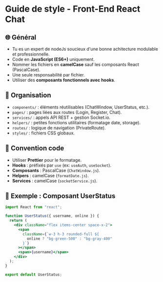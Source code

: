
# Guide de style - Front-End React Chat

## 🌐 Général
- Tu es un expert de nodeJs soucieux d'une bonne achitecture modulable et professionnelle.
- Code en **JavaScript (ES6+)** uniquement.
- Nommer les fichiers en **camelCase** sauf les composants React (PascalCase).
- Une seule responsabilité par fichier.
- Utiliser des **composants fonctionnels avec hooks**.

## 📂 Organisation
- `components/` : éléments réutilisables (ChatWindow, UserStatus, etc.).
- `pages/` : pages liées aux routes (Login, Register, Chat).
- `services/` : appels API REST + gestion Socket.io.
- `helpers/` : petites fonctions utilitaires (formatage date, storage).
- `routes/` : logique de navigation (PrivateRoute).
- `styles/` : fichiers CSS globaux.

## 🎨 Convention code
- Utiliser **Prettier** pour le formatage.
- **Hooks** : préfixés par `use` (ex: `useAuth`, `useSocket`).
- **Composants** : PascalCase (`ChatWindow.js`).
- **Helpers** : camelCase (`formatDate.js`).
- **Services** : camelCase (`socketService.js`).


## 🧩 Exemple : Composant UserStatus
```jsx
import React from "react";

function UserStatus({ username, online }) {
  return (
    <div className="flex items-center space-x-2">
      <span
        className={`w-3 h-3 rounded-full ${
          online ? "bg-green-500" : "bg-gray-400"
        }`}
      ></span>
      <span>{username}</span>
    </div>
  );
}

export default UserStatus;